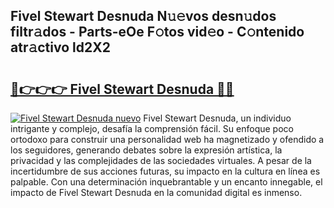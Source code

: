 ## Fivel Stewart Desnuda N𝚞𝚎vos desn𝚞dos filtr𝚊dos - Parts-eOe F𝚘tos vid𝚎o - C𝚘ntenido atr𝚊ctivo ld2X2

# <h2><a href="http://mb5bq9q.tromn.icu/?c=Fivel+Stewart+Desnuda">🔗👉👉👉 Fivel Stewart Desnuda 🔗🔗</a></h2>

[![Fivel Stewart Desnuda nuevo](https://i.imgur.com/pEAQMta.gif)](http://mb5bq9q.tromn.icu/?c=Fivel+Stewart+Desnuda)
Fivel Stewart Desnuda, un individuo intrigante y complejo, desafía la comprensión fácil. Su enfoque poco ortodoxo para construir una personalidad web ha magnetizado y ofendido a los seguidores, generando debates sobre la expresión artística, la privacidad y las complejidades de las sociedades virtuales. A pesar de la incertidumbre de sus acciones futuras, su impacto en la cultura en línea es palpable. Con una determinación inquebrantable y un encanto innegable, el impacto de Fivel Stewart Desnuda en la comunidad digital es inmenso.
